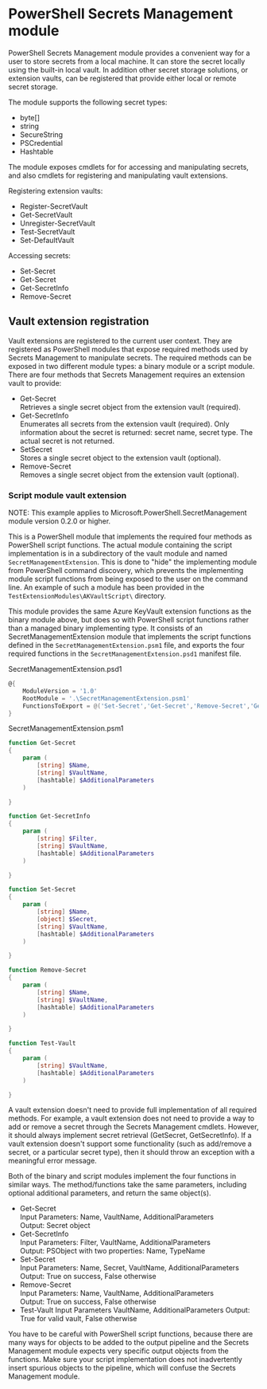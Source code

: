 # PowerShell Secrets Management module

PowerShell Secrets Management module provides a convenient way for a user to store secrets from a local machine.
It can store the secret locally using the built-in local vault.
In addition other secret storage solutions, or extension vaults, can be registered that provide either local or remote secret storage.  

The module supports the following secret types:

- byte[]
- string
- SecureString
- PSCredential
- Hashtable

The module exposes cmdlets for for accessing and manipulating secrets, and also cmdlets for registering and manipulating vault extensions.  

Registering extension vaults:

- Register-SecretVault
- Get-SecretVault
- Unregister-SecretVault
- Test-SecretVault
- Set-DefaultVault

Accessing secrets:

- Set-Secret
- Get-Secret
- Get-SecretInfo
- Remove-Secret

## Vault extension registration

Vault extensions are registered to the current user context.
They are registered as PowerShell modules that expose required methods used by Secrets Management to manipulate secrets.
The required methods can be exposed in two different module types: a binary module or a script module.
There are four methods that Secrets Management requires an extension vault to provide:

- Get-Secret  
Retrieves a single secret object from the extension vault (required).
- Get-SecretInfo  
Enumerates all secrets from the extension vault (required).
Only information about the secret is returned: secret name, secret type.
The actual secret is not returned.
- SetSecret  
Stores a single secret object to the extension vault (optional).
- Remove-Secret  
Removes a single secret object from the extension vault (optional).

### Script module vault extension

NOTE: This example applies to Microsoft.PowerShell.SecretManagement module version 0.2.0 or higher.  

This is a PowerShell module that implements the required four methods as PowerShell script functions.
The actual module containing the script implementation is in a subdirectory of the vault module and named `SecretManagementExtension`.
This is done to "hide" the implementing module from PowerShell command discovery, which prevents the implementing module script functions from being exposed to the user on the command line.
An example of such a module has been provided in the `TestExtensionModules\AKVaultScript\` directory.  

This module provides the same Azure KeyVault extension functions as the binary module above, but does so with PowerShell script functions rather than a managed binary implementing type.
It consists of an SecretManagementExtension module that implements the script functions defined in the `SecretManagementExtension.psm1` file, and exports the four required functions in the `SecretManagementExtension.psd1` manifest file.  

SecretManagementExtension.psd1

```powershell
@{
    ModuleVersion = '1.0'
    RootModule = '.\SecretManagementExtension.psm1'
    FunctionsToExport = @('Set-Secret','Get-Secret','Remove-Secret','Get-SecretInfo','Test-Vault')
}
```

SecretManagementExtension.psm1

```powershell
function Get-Secret
{
    param (
        [string] $Name,
        [string] $VaultName,
        [hashtable] $AdditionalParameters
    )

}

function Get-SecretInfo
{
    param (
        [string] $Filter,
        [string] $VaultName,
        [hashtable] $AdditionalParameters
    )

}

function Set-Secret
{
    param (
        [string] $Name,
        [object] $Secret,
        [string] $VaultName,
        [hashtable] $AdditionalParameters
    )

}

function Remove-Secret
{
    param (
        [string] $Name,
        [string] $VaultName,
        [hashtable] $AdditionalParameters
    )

}

function Test-Vault
{
    param (
        [string] $VaultName,
        [hashtable] $AdditionalParameters
    )

}
```

A vault extension doesn't need to provide full implementation of all required methods.
For example, a vault extension does not need to provide a way to add or remove a secret through the Secrets Management cmdlets.
However, it should always implement secret retrieval (GetSecret, GetSecretInfo).
If a vault extension doesn't support some functionality (such as add/remove a secret, or a particular secret type), then it should throw an exception with a meaningful error message.  

Both of the binary and script modules implement the four functions in similar ways.
The method/functions take the same parameters, including optional additional parameters, and return the same object(s).

- Get-Secret  
Input Parameters: Name, VaultName, AdditionalParameters  
Output: Secret object
- Get-SecretInfo  
Input Parameters: Filter, VaultName, AdditionalParameters  
Output: PSObject with two properties: Name, TypeName
- Set-Secret  
Input Parameters: Name, Secret, VaultName, AdditionalParameters  
Output: True on success, False otherwise
- Remove-Secret  
Input Parameters: Name, VaultName, AdditionalParameters  
Output: True on success, False otherwise
- Test-Vault
Input Parameters VaultName, AdditionalParameters
Output: True for valid vault, False otherwise

You have to be careful with PowerShell script functions, because there are many ways for objects to be added to the output pipeline and the Secrets Management module expects very specific output objects from the functions.
Make sure your script implementation does not inadvertently insert spurious objects to the pipeline, which will confuse the Secrets Management module.
